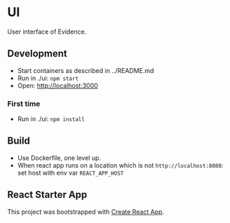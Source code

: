 # UI

User interface of Evidence.

## Development

- Start containers as described in ../README.md
- Run in ./ui: `npm start`
- Open: [http://localhost:3000](http://localhost:3000)

### First time
- Run in ./ui: `npm install`

## Build
- Use Dockerfile, one level up.
- When react app runs on a location which is not `http://localhost:8080`: 
  set host with env var `REACT_APP_HOST`

## React Starter App
This project was bootstrapped with [Create React App](https://github.com/facebook/create-react-app).
